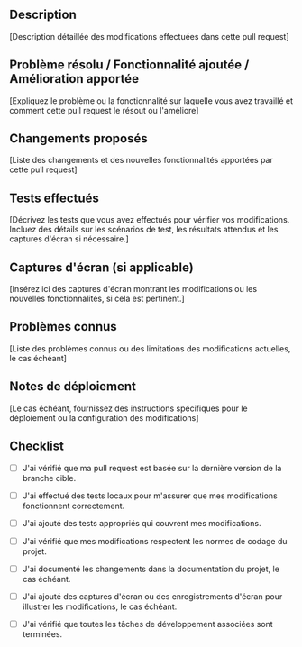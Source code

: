 ## Description

[Description détaillée des modifications effectuées dans cette pull request]

## Problème résolu / Fonctionnalité ajoutée / Amélioration apportée

[Expliquez le problème ou la fonctionnalité sur laquelle vous avez travaillé et comment cette pull request le résout ou l'améliore]

## Changements proposés

[Liste des changements et des nouvelles fonctionnalités apportées par cette pull request]

## Tests effectués

[Décrivez les tests que vous avez effectués pour vérifier vos modifications. Incluez des détails sur les scénarios de test, les résultats attendus et les captures d'écran si nécessaire.]

## Captures d'écran (si applicable)

[Insérez ici des captures d'écran montrant les modifications ou les nouvelles fonctionnalités, si cela est pertinent.]

## Problèmes connus

[Liste des problèmes connus ou des limitations des modifications actuelles, le cas échéant]

## Notes de déploiement

[Le cas échéant, fournissez des instructions spécifiques pour le déploiement ou la configuration des modifications]

## Checklist

- [ ] J'ai vérifié que ma pull request est basée sur la dernière version de la branche cible.
- [ ] J'ai effectué des tests locaux pour m'assurer que mes modifications fonctionnent correctement.
- [ ] J'ai ajouté des tests appropriés qui couvrent mes modifications.
- [ ] J'ai vérifié que mes modifications respectent les normes de codage du projet.
- [ ] J'ai documenté les changements dans la documentation du projet, le cas échéant.
- [ ] J'ai ajouté des captures d'écran ou des enregistrements d'écran pour illustrer les modifications, le cas échéant.
- [ ] J'ai vérifié que toutes les tâches de développement associées sont terminées.

